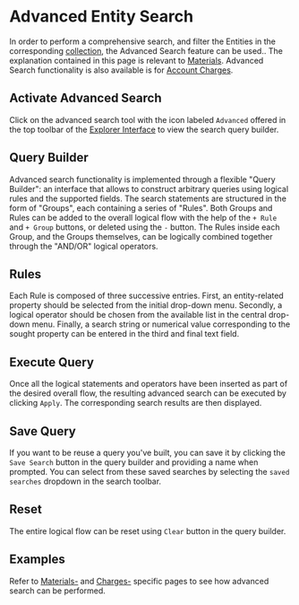 # Advanced Entity Search

 In order to perform a comprehensive search, and filter the Entities in the corresponding [collection](../../accounts/collections.md), the Advanced Search feature can be used.. The explanation contained in this page is relevant to [Materials](../../materials/overview.md). Advanced Search functionality is also available is for [Account Charges](../../accounts/ui/charges-payments.md).

## Activate Advanced Search

Click on the advanced search tool with the icon <i class="zmdi zmdi-tune zmdi-hc-border"></i> labeled `Advanced` offered in the top toolbar of the [Explorer Interface](../../entities-general/ui/explorer.md#action-related-components) to view the search query builder.

## Query Builder

Advanced search functionality is implemented through a flexible "Query Builder": an interface that allows to construct arbitrary queries using logical rules and the supported fields. The search statements are structured in the form of "Groups", each containing a series of "Rules". Both Groups and Rules can be added to the overall logical flow with the help of the `+ Rule` and `+ Group` buttons, or deleted using the `-` button. The Rules inside each Group, and the Groups themselves, can be logically combined together through the "AND/OR" logical operators.

## Rules

Each Rule is composed of three successive entries. First, an entity-related property should be selected from the initial drop-down menu. Secondly, a logical operator should be chosen from the available list in the central drop-down menu. Finally, a search string or numerical value corresponding to the sought property can be entered in the third and final text field.

## Execute Query

Once all the logical statements and operators have been inserted as part of the desired overall flow, the resulting advanced search can be executed by clicking `Apply`. The corresponding search results are then displayed.

## Save Query

If you want to be reuse a query you've built, you can save it by clicking the `Save Search` button in the query builder and providing a name when prompted. You can select from these saved searches by selecting the `saved searches` dropdown in the search toolbar.

## Reset

The entire logical flow can be reset using `Clear` button in the query builder.

## Examples

Refer to [Materials-](../../materials/actions/advanced-search.md) and [Charges-](../../accounts/accounting/charges-advanced-search.md) specific pages to see how advanced search can be performed.
